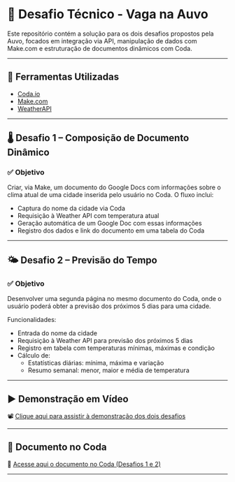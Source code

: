 # 🧩 Desafio Técnico - Vaga na Auvo

Este repositório contém a solução para os dois desafios propostos pela Auvo, focados em integração via API, manipulação de dados com Make.com e estruturação de documentos dinâmicos com Coda.

---

## 🔧 Ferramentas Utilizadas

- [Coda.io](https://coda.io/)
- [Make.com](https://www.make.com/)
- [WeatherAPI](https://www.weatherapi.com/)

---

## 🌡️ Desafio 1 – Composição de Documento Dinâmico

### ✅ Objetivo

Criar, via Make, um documento do Google Docs com informações sobre o clima atual de uma cidade inserida pelo usuário no Coda. O fluxo inclui:

- Captura do nome da cidade via Coda
- Requisição à Weather API com temperatura atual
- Geração automática de um Google Doc com essas informações
- Registro dos dados e link do documento em uma tabela do Coda

---

## 🌤️ Desafio 2 – Previsão do Tempo

### ✅ Objetivo

Desenvolver uma segunda página no mesmo documento do Coda, onde o usuário poderá obter a previsão dos próximos 5 dias para uma cidade.

Funcionalidades:

- Entrada do nome da cidade
- Requisição à Weather API para previsão dos próximos 5 dias
- Registro em tabela com temperaturas mínimas, máximas e condição
- Cálculo de:
  - Estatísticas diárias: mínima, máxima e variação
  - Resumo semanal: menor, maior e média de temperatura

---

## ▶️ Demonstração em Vídeo

📽️ [Clique aqui para assistir à demonstração dos dois desafios](https://drive.google.com/drive/folders/1bfjM99bHpYGC_-stZAevGgLhciWyFfsk?usp=sharing)

---

## 📄 Documento no Coda

🔗 [Acesse aqui o documento no Coda (Desafios 1 e 2)](https://coda.io/d/_dSm7bjjCWKw/Desafio-1-Composicao-de-documento-dinamico_suZ8CIEt)

---



